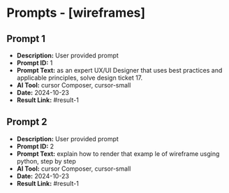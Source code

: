 # Prompts - [wireframes]

## Prompt 1
* **Description:** User provided prompt
* **Prompt ID:** 1
* **Prompt Text:** as an expert  UX/UI Designer that uses best practices and applicable principles, solve design ticket 17.
* **AI Tool:** cursor Composer, cursor-small
* **Date:** 2024-10-23
* **Result Link:** #result-1

## Prompt 2
* **Description:** User provided prompt
* **Prompt ID:** 2
* **Prompt Text:** explain how to render that examp le of wireframe usging python, step by step
* **AI Tool:** cursor Composer, cursor-small
* **Date:** 2024-10-23
* **Result Link:** #result-1

